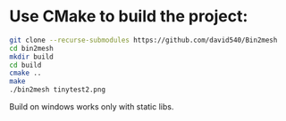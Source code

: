 
# Use CMake to build the project:

```sh
git clone --recurse-submodules https://github.com/david540/Bin2mesh
cd bin2mesh
mkdir build
cd build
cmake ..
make
./bin2mesh tinytest2.png
```

Build on windows works only with static libs. 
